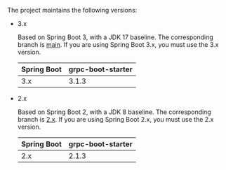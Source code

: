The project maintains the following versions:

- 3.x

  Based on Spring Boot 3, with a JDK 17 baseline. The corresponding branch is [main](https://github.com/DanielLiu1123/grpc-starter/). If you are using Spring Boot 3.x, you must use the 3.x version.

  | Spring Boot | grpc-boot-starter |
  |-------------|-------------------|
  | 3.x         | 3.1.3         |

- 2.x

  Based on Spring Boot 2, with a JDK 8 baseline. The corresponding branch is [2.x](https://github.com/DanielLiu1123/grpc-starter/tree/2.x). If you are using Spring Boot 2.x, you must use the 2.x version.

  | Spring Boot | grpc-boot-starter |
  |-------------|-------------------|
  | 2.x         | 2.1.3             |